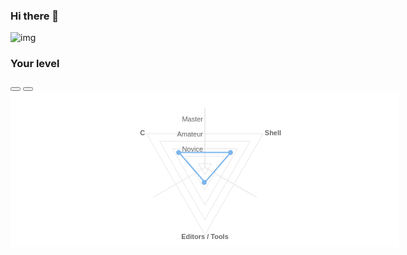 ### Hi there 👋
![img](https://i0.wp.com/benjaminasimpson.com/wp-content/uploads/2020/08/dduhv5w-039efbec-4bc3-403f-903f-d57667868329.gif)

<!--
**Sapitorico/Sapitorico** is a ✨ _special_ ✨ repository because its `README.md` (this file) appears on your GitHub profile.

Here are some ideas to get you started:

- 🔭 I’m currently working on ...
- 🌱 I’m currently learning ...
- 👯 I’m looking to collaborate on ...
- 🤔 I’m looking for help with ...
- 💬 Ask me about ...
- 📫 How to reach me: ...
- 😄 Pronouns: ...
- ⚡ Fun fact: ...
-->
<div class="col-md-4">
    <div class="panel panel-default level-card" id="student-home-level-card">
      <div class="panel-heading panel-heading-actions">
        <h3 class="panel-title">
          <i class="fa fa-globe panel-title-icon"></i>
          Your level
        </h3>
        <div class="btn-group">
          <button class="btn btn-primary no-outline" data-show="#user_level_radar">
            <i aria-hidden="true" class="fa fa-trophy  fa-fw"></i>
          </button>
          <button class="btn btn-default no-outline" data-show="#user_level_bar">
            <i aria-hidden="true" class="fa fa-bar-chart  fa-fw"></i>
          </button>
        </div>
      </div>
      <div class="panel-body">
        <div id="user_level_radar" data-highcharts-chart="0"><div id="highcharts-5snvvyy-0" dir="ltr" class="highcharts-container " style="position: relative; overflow: hidden; width: 622px; height: 250px; text-align: left; line-height: normal; z-index: 0; -webkit-tap-highlight-color: rgba(0, 0, 0, 0);"><svg version="1.1" class="highcharts-root" style="font-family:&quot;Lucida Grande&quot;, &quot;Lucida Sans Unicode&quot;, Arial, Helvetica, sans-serif;font-size:12px;" xmlns="http://www.w3.org/2000/svg" width="622" height="250" viewBox="0 0 622 250"><desc>Created with Highcharts 6.0.3</desc><defs><clipPath id="highcharts-5snvvyy-1"><rect x="0" y="0" width="602" height="225" fill="none"></rect></clipPath></defs><rect fill="#ffffff" class="highcharts-background" x="0" y="0" width="622" height="250" rx="0" ry="0"></rect><rect fill="none" class="highcharts-plot-background" x="10" y="10" width="602" height="225"></rect><g class="highcharts-pane-group"></g><g class="highcharts-grid highcharts-xaxis-grid "><path fill="none" stroke="#e6e6e6" stroke-width="1" class="highcharts-grid-line" d="M 311 122.5 L 393.81367923688697 170.3125" opacity="1"></path><path fill="none" stroke="#e6e6e6" stroke-width="1" class="highcharts-grid-line" d="M 311 122.5 L 228.1863207631131 170.31250000000003" opacity="1"></path><path fill="none" stroke="#e6e6e6" stroke-width="1" class="highcharts-grid-line" d="M 311 122.5 L 310.9999999999999 26.875" opacity="1"></path><path fill="none" stroke="#e6e6e6" stroke-width="1" class="highcharts-grid-line" d="M 311 122.5 L 393.81367923688697 170.31249999999994" opacity="1"></path><path fill="none" stroke="#e6e6e6" stroke-width="1" class="highcharts-grid-line" d="M 311 122.5 L 311 26.875" opacity="1"></path></g><g class="highcharts-grid highcharts-yaxis-grid "><path fill="none" stroke="#e6e6e6" stroke-width="1" class="highcharts-grid-line" d="M 321.35170990461086 116.5234375 L 321.35170990461086 116.5234375 L 300.64829009538914 116.5234375 L 311 134.453125 L 321.35170990461086 116.5234375" opacity="1"></path><path fill="none" stroke="#e6e6e6" stroke-width="1" class="highcharts-grid-line" d="M 342.0551297138326 104.5703125 L 342.05512971383257 104.57031249999999 L 279.9448702861674 104.57031250000003 L 311 158.359375 L 342.0551297138326 104.5703125" opacity="1"></path><path fill="none" stroke="#e6e6e6" stroke-width="1" class="highcharts-grid-line" d="M 362.75854952305434 92.6171875 L 362.75854952305434 92.61718749999997 L 259.24145047694566 92.61718750000003 L 311 182.265625 L 362.75854952305434 92.6171875" opacity="1"></path><path fill="none" stroke="#e6e6e6" stroke-width="1" class="highcharts-grid-line" d="M 383.46196933227606 80.6640625 L 383.46196933227606 80.66406249999997 L 238.5380306677239 80.66406250000006 L 311 206.171875 L 383.46196933227606 80.6640625" opacity="1"></path><path fill="none" stroke="#e6e6e6" stroke-width="1" class="highcharts-grid-line" d="M 404.1653891414978 68.7109375 L 404.16538914149777 68.71093749999994 L 217.83461085850215 68.71093750000006 L 311 230.078125 L 404.1653891414978 68.7109375" opacity="1"></path></g><rect fill="none" class="highcharts-plot-border" x="10" y="10" width="602" height="225"></rect><g class="highcharts-axis highcharts-xaxis "><path fill="none" class="highcharts-axis-line" d="M 311 26.875 A 95.625 95.625 0 1 1 310.90437501593743 26.87504781249602 M 311 122.5 A 0 0 0 1 0 311 122.5 "></path></g><g class="highcharts-axis highcharts-yaxis "><path fill="none" class="highcharts-axis-line" d="M 311 122.5 L 311 26.875"></path></g><g class="highcharts-series-group"><g class="highcharts-series highcharts-series-0 highcharts-line-series highcharts-color-0 " transform="translate(10,10) scale(1 1)" clip-path="url(#highcharts-5snvvyy-1)"><path fill="none" d="M 342.40683961844354 88.5937500000001 L 300.99999999999983 136.40625 L 259.5931603815568 88.59374999999952 L 342.40683961844354 88.5937500000001" class="highcharts-graph" stroke="#7cb5ec" stroke-width="2" stroke-linejoin="round" stroke-linecap="round"></path><path fill="none" d="M 332.40683961844354 88.5937500000001 L 342.40683961844354 88.5937500000001 L 300.99999999999983 136.40625 L 259.5931603815568 88.59374999999952 L 342.40683961844354 88.5937500000001 L 352.40683961844354 88.5937500000001" stroke-linejoin="round" visibility="visible" stroke="rgba(192,192,192,0.0001)" stroke-width="22" class="highcharts-tracker"></path></g><g class="highcharts-markers highcharts-series-0 highcharts-line-series highcharts-color-0 highcharts-tracker " transform="translate(10,10) scale(1 1)" clip-path="none"><path fill="#7cb5ec" d="M 259 88.59374999999952 A 0 0 0 1 1 259 88.59374999999952 Z" class="highcharts-halo highcharts-color-0" fill-opacity="0.25"></path><path fill="#7cb5ec" d="M 346 88.5937500000001 A 4 4 0 1 1 345.9999980000002 88.58975000066677 Z" class="highcharts-point highcharts-color-0 " stroke-width="0.00035526367970539763"></path><path fill="#7cb5ec" d="M 304 136.40625 A 4 4 0 1 1 303.9999980000002 136.40225000066667 Z" class="highcharts-point highcharts-color-0 " stroke-width="0.0009665977142068738"></path><path fill="#7cb5ec" d="M 263 88.59374999999952 A 4 4 0 1 1 262.9999980000002 88.58975000066619 Z" class="highcharts-point highcharts-color-0 " stroke-width="0.0014205498696930885"></path></g></g><text x="311" text-anchor="middle" class="highcharts-title" style="color:#333333;font-size:18px;fill:#333333;" y="24"></text><text x="311" text-anchor="middle" class="highcharts-subtitle" style="color:#666666;fill:#666666;" y="24"></text><g class="highcharts-axis-labels highcharts-xaxis-labels "><text x="406.8040602936535" style="color:#666666;cursor:default;font-size:11px;font-weight:bold;fill:#666666;" transform="translate(0,0)" text-anchor="start" y="71.1875" opacity="1"><tspan>Shell</tspan></text><text x="311" style="color:#666666;cursor:default;font-size:11px;font-weight:bold;fill:#666666;" transform="translate(0,0)" text-anchor="middle" y="237.125" opacity="1"><tspan>Editors / Tools</tspan></text><text x="215.19593970634645" style="color:#666666;cursor:default;font-size:11px;font-weight:bold;fill:#666666;" transform="translate(0,0)" text-anchor="end" y="71.18750000000007" opacity="1"><tspan>C</tspan></text><text x="0" style="color:#666666;cursor:default;font-size:11px;font-weight:bold;fill:#666666;" transform="translate(0,0)" text-anchor="start" y="-9999"><tspan>3</tspan></text></g><g class="highcharts-axis-labels highcharts-yaxis-labels "><text x="308" style="color:#666666;cursor:default;font-size:11px;fill:#666666;" text-anchor="end" transform="translate(0,0)" y="120.5" opacity="1"></text><text x="308" style="color:#666666;cursor:default;font-size:11px;fill:#666666;" text-anchor="end" transform="translate(0,0)" y="96.59375" opacity="1"><tspan>Novice</tspan></text><text x="308" style="color:#666666;cursor:default;font-size:11px;fill:#666666;" text-anchor="end" transform="translate(0,0)" y="72.6875" opacity="1"><tspan>Amateur</tspan></text><text x="308" style="color:#666666;cursor:default;font-size:11px;fill:#666666;" text-anchor="end" transform="translate(0,0)" y="48.78125" opacity="1"><tspan>Master</tspan></text><text x="0" style="color:#666666;cursor:default;font-size:11px;fill:#666666;" text-anchor="end" transform="translate(0,0)" y="-9999"><tspan>3</tspan></text></g><g class="highcharts-label highcharts-tooltip highcharts-color-0" style="cursor:default;pointer-events:none;white-space:nowrap;" transform="translate(219,-9999)" opacity="0" visibility="visible"><path fill="none" class="highcharts-label-box highcharts-tooltip-box" d="M 3.5 0.5 L 99.5 0.5 C 102.5 0.5 102.5 0.5 102.5 3.5 L 102.5 44.5 C 102.5 47.5 102.5 47.5 99.5 47.5 L 56.5 47.5 50.5 53.5 44.5 47.5 3.5 47.5 C 0.5 47.5 0.5 47.5 0.5 44.5 L 0.5 3.5 C 0.5 0.5 0.5 0.5 3.5 0.5" isShadow="true" stroke="#000000" stroke-opacity="0.049999999999999996" stroke-width="5" transform="translate(1, 1)"></path><path fill="none" class="highcharts-label-box highcharts-tooltip-box" d="M 3.5 0.5 L 99.5 0.5 C 102.5 0.5 102.5 0.5 102.5 3.5 L 102.5 44.5 C 102.5 47.5 102.5 47.5 99.5 47.5 L 56.5 47.5 50.5 53.5 44.5 47.5 3.5 47.5 C 0.5 47.5 0.5 47.5 0.5 44.5 L 0.5 3.5 C 0.5 0.5 0.5 0.5 3.5 0.5" isShadow="true" stroke="#000000" stroke-opacity="0.09999999999999999" stroke-width="3" transform="translate(1, 1)"></path><path fill="none" class="highcharts-label-box highcharts-tooltip-box" d="M 3.5 0.5 L 99.5 0.5 C 102.5 0.5 102.5 0.5 102.5 3.5 L 102.5 44.5 C 102.5 47.5 102.5 47.5 99.5 47.5 L 56.5 47.5 50.5 53.5 44.5 47.5 3.5 47.5 C 0.5 47.5 0.5 47.5 0.5 44.5 L 0.5 3.5 C 0.5 0.5 0.5 0.5 3.5 0.5" isShadow="true" stroke="#000000" stroke-opacity="0.15" stroke-width="1" transform="translate(1, 1)"></path><path fill="rgba(247,247,247,0.85)" class="highcharts-label-box highcharts-tooltip-box" d="M 3.5 0.5 L 99.5 0.5 C 102.5 0.5 102.5 0.5 102.5 3.5 L 102.5 44.5 C 102.5 47.5 102.5 47.5 99.5 47.5 L 56.5 47.5 50.5 53.5 44.5 47.5 3.5 47.5 C 0.5 47.5 0.5 47.5 0.5 44.5 L 0.5 3.5 C 0.5 0.5 0.5 0.5 3.5 0.5" stroke="#7cb5ec" stroke-width="1"></path><text x="8" style="font-size:12px;color:#333333;fill:#333333;" y="20"><tspan style="font-size: 10px">C</tspan><tspan style="fill:#7cb5ec" x="8" dy="15">●</tspan><tspan dx="0"> Your level: </tspan><tspan style="font-weight:bold" dx="0">1</tspan></text></g></svg></div></div>
        <div id="user_level_bar" hidden="" data-highcharts-chart="1" style=""><div id="highcharts-5snvvyy-2" dir="ltr" class="highcharts-container " style="position: relative; overflow: hidden; width: 607px; height: 250px; text-align: left; line-height: normal; z-index: 0; -webkit-tap-highlight-color: rgba(0, 0, 0, 0);"><svg version="1.1" class="highcharts-root" style="font-family:&quot;Lucida Grande&quot;, &quot;Lucida Sans Unicode&quot;, Arial, Helvetica, sans-serif;font-size:12px;" xmlns="http://www.w3.org/2000/svg" width="607" height="250" viewBox="0 0 607 250"><desc>Created with Highcharts 6.0.3</desc><defs><clipPath id="highcharts-5snvvyy-3"><rect x="0" y="0" width="203" height="493" fill="none"></rect></clipPath></defs><rect fill="#ffffff" class="highcharts-background" x="0" y="0" width="607" height="250" rx="0" ry="0"></rect><rect fill="none" class="highcharts-plot-background" x="104" y="10" width="493" height="203"></rect><g class="highcharts-pane-group"></g><g class="highcharts-grid highcharts-xaxis-grid "><path fill="none" class="highcharts-grid-line" d="M 104 78.5 L 597 78.5" opacity="1"></path><path fill="none" class="highcharts-grid-line" d="M 104 145.5 L 597 145.5" opacity="1"></path><path fill="none" class="highcharts-grid-line" d="M 104 213.5 L 597 213.5" opacity="1"></path><path fill="none" class="highcharts-grid-line" d="M 104 10.5 L 597 10.5" opacity="1"></path></g><g class="highcharts-grid highcharts-yaxis-grid "><path fill="none" stroke="#e6e6e6" stroke-width="1" class="highcharts-grid-line" d="M 267.5 10 L 267.5 213" opacity="1"></path><path fill="none" stroke="#e6e6e6" stroke-width="1" class="highcharts-grid-line" d="M 432.5 10 L 432.5 213" opacity="1"></path><path fill="none" stroke="#e6e6e6" stroke-width="1" class="highcharts-grid-line" d="M 597.5 10 L 597.5 213" opacity="1"></path><path fill="none" stroke="#e6e6e6" stroke-width="1" class="highcharts-grid-line" d="M 103.5 10 L 103.5 213" opacity="1"></path></g><rect fill="none" class="highcharts-plot-border" x="104" y="10" width="493" height="203"></rect><g class="highcharts-axis highcharts-xaxis "><path fill="none" class="highcharts-tick" stroke="#ccd6eb" stroke-width="1" d="M 104 78.5 L 94 78.5" opacity="1"></path><path fill="none" class="highcharts-tick" stroke="#ccd6eb" stroke-width="1" d="M 104 145.5 L 94 145.5" opacity="1"></path><path fill="none" class="highcharts-tick" stroke="#ccd6eb" stroke-width="1" d="M 104 213.5 L 94 213.5" opacity="1"></path><path fill="none" class="highcharts-tick" stroke="#ccd6eb" stroke-width="1" d="M 104 9.5 L 94 9.5" opacity="1"></path><path fill="none" class="highcharts-axis-line" d="M 104 10 L 104 213"></path></g><g class="highcharts-axis highcharts-yaxis "><path fill="none" class="highcharts-axis-line" d="M 104 213 L 597 213"></path></g><g class="highcharts-series-group"><g class="highcharts-series highcharts-series-0 highcharts-bar-series highcharts-color-0 highcharts-tracker" transform="translate(597,213) rotate(90) scale(-1,1) scale(1 1)" clip-path="url(#highcharts-5snvvyy-3)"><rect x="152.5" y="246.5" width="33" height="164" fill="#7cb5ec" stroke="#ffffff" stroke-width="1" class="highcharts-point highcharts-color-0"></rect><rect x="84.5" y="410.5" width="33" height="1" fill="#7cb5ec" stroke="#ffffff" stroke-width="1" class="highcharts-point highcharts-color-0"></rect><rect x="17.5" y="246.5" width="33" height="164" fill="#7cb5ec" stroke="#ffffff" stroke-width="1" class="highcharts-point highcharts-color-0"></rect></g><g class="highcharts-markers highcharts-series-0 highcharts-bar-series highcharts-color-0 " transform="translate(597,213) rotate(90) scale(-1,1) scale(1 1)" clip-path="none"></g></g><text x="304" text-anchor="middle" class="highcharts-title" style="color:#333333;font-size:18px;fill:#333333;" y="24"></text><text x="304" text-anchor="middle" class="highcharts-subtitle" style="color:#666666;fill:#666666;" y="24"></text><g class="highcharts-axis-labels highcharts-xaxis-labels "><text x="89" style="color:#666666;cursor:default;font-size:11px;font-weight:bold;fill:#666666;" text-anchor="end" transform="translate(0,0)" y="48" opacity="1"><tspan>Shell</tspan></text><text x="89" style="color:#666666;cursor:default;font-size:11px;font-weight:bold;fill:#666666;" text-anchor="end" transform="translate(0,0)" y="116" opacity="1"><tspan>Editors / Tools</tspan></text><text x="89" style="color:#666666;cursor:default;font-size:11px;font-weight:bold;fill:#666666;" text-anchor="end" transform="translate(0,0)" y="183" opacity="1"><tspan>C</tspan></text></g><g class="highcharts-axis-labels highcharts-yaxis-labels "><text x="186.16666666666669" style="color:#666666;cursor:default;font-size:11px;fill:#666666;" text-anchor="middle" transform="translate(0,0)" y="232" opacity="1"><tspan>Novice</tspan></text><text x="350.5" style="color:#666666;cursor:default;font-size:11px;fill:#666666;" text-anchor="middle" transform="translate(0,0)" y="232" opacity="1"><tspan>Amateur</tspan></text><text x="514.8333333333334" style="color:#666666;cursor:default;font-size:11px;fill:#666666;" text-anchor="middle" transform="translate(0,0)" y="232" opacity="1"><tspan>Master</tspan></text></g></svg></div></div>
        <script type="text/javascript">
            level_chart_options = {
                chart: {
                    height: 250,
                    styledMode: true,
                },
                title: { text: '' },
                xAxis: {
                  categories: ["Shell","Editors / Tools","C"],
                  labels: { style: { fontWeight: 'bold' } },
                  lineWidth: 0,
                },
                yAxis: {
                  categories: ["Novice","Amateur","Master"],
                  gridLineInterpolation: 'polygon',
                  labels: {
                    formatter: function() {
                      return this.value === -1 ? '' : this.value;
                    }
                  },
                  title: { text: null }
                },
                series: [
                  {
                    data: [1, 0, 1],
                    name: 'Your level',
                  },
                ],
                legend: { enabled: false },
                credits: { enabled: false }
            };

            level_chart_options.chart.polar = true;
            level_chart_options.chart.type = undefined;
            level_chart_options.yAxis.min = -1;
            level_chart_options.yAxis.max = 3,
            Highcharts.chart('user_level_radar', level_chart_options);

            level_chart_options.chart.polar = undefined;
            level_chart_options.chart.type = 'bar';
            level_chart_options.yAxis.min = 0;
            level_chart_options.yAxis.max = 2,
            Highcharts.chart('user_level_bar', level_chart_options);
        </script>
      </div>
    </div>
  </div>
